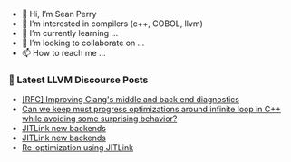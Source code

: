 - 👋 Hi, I’m Sean Perry
- 👀 I’m interested in compilers (c++, COBOL, llvm)
- 🌱 I’m currently learning ...
- 💞️ I’m looking to collaborate on ...
- 📫 How to reach me ...

<!---
s66perry/s66perry is a ✨ special ✨ repository because its `README.md` (this file) appears on your GitHub profile.
You can click the Preview link to take a look at your changes.
--->
### 📕 Latest LLVM Discourse Posts

<!-- DISCOURSE-LLVM:START -->
- [[RFC] Improving Clang&#39;s middle and back end diagnostics](https://discourse.llvm.org/t/rfc-improving-clangs-middle-and-back-end-diagnostics/69261#post_3)
- [Can we keep must progress optimizations around infinite loop in C++ while avoiding some surprising behavior?](https://discourse.llvm.org/t/can-we-keep-must-progress-optimizations-around-infinite-loop-in-c-while-avoiding-some-surprising-behavior/69205#post_5)
- [JITLink new backends](https://discourse.llvm.org/t/jitlink-new-backends/68223#post_13)
- [JITLink new backends](https://discourse.llvm.org/t/jitlink-new-backends/68223#post_12)
- [Re-optimization using JITLink](https://discourse.llvm.org/t/re-optimization-using-jitlink/68260#post_10)
<!-- DISCOURSE-LLVM:END -->
